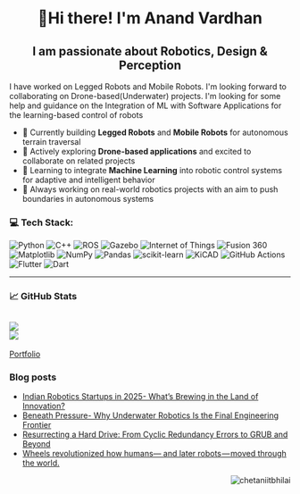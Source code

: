 <h1 align="center">👋Hi there! I'm Anand Vardhan </h1>

<h2 align="center">I am passionate about Robotics, Design & Perception </h2>
I have worked on Legged Robots and Mobile Robots. I'm looking forward to collaborating on Drone-based(Underwater) projects. I'm looking for some help and guidance on the Integration of ML with Software Applications for the learning-based control of robots<br>

<!--
🤖 Currently building **Legged Robots** and **Mobile Robots** for autonomous terrain traversal.  
🚁 Actively exploring **Drone-based applications** and excited to collaborate on related projects.<br>
🧠 Learning to integrate **Machine Learning** into robotic control systems for adaptive and intelligent behavior.  
🔧 Always working on real-world robotics projects with an aim to push boundaries in autonomous systems.-->

- 🤖 Currently building **Legged Robots** and **Mobile Robots** for autonomous terrain traversal
- 🚁 Actively exploring **Drone-based applications** and excited to collaborate on related projects
- 🧠 Learning to integrate **Machine Learning** into robotic control systems for adaptive and intelligent behavior
- 🔧 Always working on real-world robotics projects with an aim to push boundaries in autonomous systems

### 💻 Tech Stack:
![Python](https://img.shields.io/badge/python-3670A0?style=for-the-badge&logo=python&logoColor=ffdd54) ![C++](https://img.shields.io/badge/c++-%2300599C.svg?style=for-the-badge&logo=c%2B%2B&logoColor=white) ![ROS](https://img.shields.io/badge/ros-%230A0FF9.svg?style=for-the-badge&logo=ros&logoColor=white) ![Gazebo](https://img.shields.io/badge/Gazebo-2C5282.svg?style=for-the-badge&logo=gazebo&logoColor=white) ![Internet of Things](https://img.shields.io/badge/IoT-000000.svg?style=for-the-badge&logo=verizon&logoColor=white) ![Fusion 360](https://img.shields.io/badge/Fusion%20360-FA7304.svg?style=for-the-badge&logo=autodesk&logoColor=white) ![Matplotlib](https://img.shields.io/badge/Matplotlib-%23ffffff.svg?style=for-the-badge&logo=Matplotlib&logoColor=black) ![NumPy](https://img.shields.io/badge/numpy-%23013243.svg?style=for-the-badge&logo=numpy&logoColor=white) ![Pandas](https://img.shields.io/badge/pandas-%23150458.svg?style=for-the-badge&logo=pandas&logoColor=white) ![scikit-learn](https://img.shields.io/badge/scikit--learn-%23F7931E.svg?style=for-the-badge&logo=scikit-learn&logoColor=white) ![KiCAD](https://img.shields.io/badge/KiCAD-314CB6.svg?style=for-the-badge&logo=kicad&logoColor=white) ![GitHub Actions](https://img.shields.io/badge/github%20actions-%232671E5.svg?style=for-the-badge&logo=githubactions&logoColor=white) ![Flutter](https://img.shields.io/badge/Flutter-%2302569B.svg?style=for-the-badge&logo=Flutter&logoColor=white) ![Dart](https://img.shields.io/badge/dart-%230175C2.svg?style=for-the-badge&logo=dart&logoColor=white)

---
<!-- <img align="right" alt="Coding" width="350" src="https://user-images.githubusercontent.com/74038190/225813708-98b745f2-7d22-48cf-9150-083f1b00d6c9.gif"> -->

### 📈 GitHub Stats

![](https://github-readme-stats.vercel.app/api?username=Nandostream11&theme=radical&hide_border=false&include_all_commits=true&count_private=true)  
![](https://github-readme-streak-stats.herokuapp.com/?user=Nandostream11&theme=radical&hide_border=false)  
---
[Portfolio](https://nandostream11.github.io)

### Blog posts
<!-- BLOG-POST-LIST:START -->
- [Indian Robotics Startups in 2025- What’s Brewing in the Land of Innovation?](https://medium.com/@anandvk113/indian-robotics-startups-in-2025-whats-brewing-in-the-land-of-innovation-f7ddf868df68?source=rss-ce41162e7528------2)
- [Beneath Pressure- Why Underwater Robotics Is the Final Engineering Frontier](https://medium.com/@anandvk113/beneath-pressure-why-underwater-robotics-is-the-final-engineering-frontier-8679664a71e9?source=rss-ce41162e7528------2)
- [Resurrecting a Hard Drive: From Cyclic Redundancy Errors to GRUB and Beyond](https://medium.com/@anandvk113/resurrecting-a-hard-drive-from-cyclic-redundancy-errors-to-grub-and-beyond-944cea2046b4?source=rss-ce41162e7528------2)
- [Wheels revolutionized how humans— and later robots — moved through the world.](https://medium.com/@anandvk113/wheels-revolutionized-how-humans-and-later-robots-moved-through-the-world-0f5c1f6c27a5?source=rss-ce41162e7528------2)
<!-- BLOG-POST-LIST:END -->

<!-- When the use of Legged robots >> Wheeled robots -->
<!--
### 🌐 Connect with Me
[![LinkedIn](https://img.shields.io/badge/LinkedIn-%230077B5.svg?logo=linkedin&logoColor=white)](https://linkedin.com/in/anandvardhanrbtics)
[![X (Twitter)](https://img.shields.io/badge/X-%231DA1F2.svg?logo=X&logoColor=white)](https://x.com/ANANDV67213)
[![Reddit](https://img.shields.io/badge/Reddit-%23FF4500.svg?logo=reddit&logoColor=white)](https://www.reddit.com/user/Only-Avocado2400/?rdt=55579)
-->
<p align="right"> <img src="https://komarev.com/ghpvc/?username=chetaniitbhilai&label=Profile%20views&color=0e75b6&style=flat" alt="chetaniitbhilai" /> </p>
